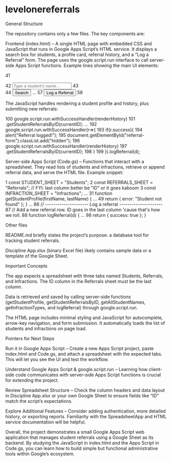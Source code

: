 # levelonereferrals

General Structure

The repository contains only a few files. The key components are:

Frontend (index.html) – A single HTML page with embedded CSS and JavaScript that runs in Google Apps Script’s HTML service. It displays a search box for students, a profile card, referral history, and a “Log a Referral” form. The page uses the google.script.run interface to call server-side Apps Script functions. Example lines showing the main UI elements:


41  <div class="search-row">
42    <input id="studentSearch" placeholder="Type a student's name…" autocomplete="off">
43    <div id="autocomplete-list" class="autocomplete-list hidden"></div>
44    <button id="searchStudentBtn">Search</button>
...
57  <button id="show-form-btn" class="toggle-btn hidden">Log a Referral</button>
58  <form id="referral-form" class="hidden">

The JavaScript handles rendering a student profile and history, plus submitting new referrals:

100      google.script.run.withSuccessHandler(renderHistory)
101                       .getStudentReferralsByID(currentID);
...
192      google.script.run.withSuccessHandler(r=>{
193        if(r.success){
194          alert("Referral logged!");
195          document.getElementById("referral-form").classList.add("hidden");
196          google.script.run.withSuccessHandler(renderHistory)
197                           .getStudentReferralsByID(currentID);
198        }
199      }).logReferral(d);

Server-side Apps Script (Code.gs) – Functions that interact with a spreadsheet. They read lists of students and infractions, retrieve or append referral data, and serve the HTML file. Example snippet:

1  const STUDENT_SHEET    = "Students";
2  const REFERRALS_SHEET  = "Referrals";   // FYI: last column better be "ID" or it goes kaboom
3  const INFRACTION_SHEET = "Infractions";
...
31  function getStudentProfile(firstName, lastName) {
...
49    return { error: "Student not found" };
}
...
86  // --------------------- Log a referral ---------------------
87  // Add a new referral row. ID goes in the last column 'cause that's how we roll.
88  function logReferral(d) {
...
98    return { success: true };
}

Other files

README.md briefly states the project’s purpose: a database tool for tracking student referrals.

Discipline App.xlsx (binary Excel file) likely contains sample data or a template of the Google Sheet.

Important Concepts

The app expects a spreadsheet with three tabs named Students, Referrals, and Infractions. The ID column in the Referrals sheet must be the last column.

Data is retrieved and saved by calling server-side functions (getStudentProfile, getStudentReferralsByID, getAllStudentNames, getInfractionTypes, and logReferral) through google.script.run.

The HTML page includes minimal styling and JavaScript for autocomplete, arrow-key navigation, and form submission. It automatically loads the list of students and infractions on page load.

Pointers for Next Steps

Run it in Google Apps Script – Create a new Apps Script project, paste index.html and Code.gs, and attach a spreadsheet with the expected tabs. This will let you see the UI and test the workflow.

Understand Google Apps Script & google.script.run – Learning how client-side code communicates with server-side Apps Script functions is crucial for extending the project.

Review Spreadsheet Structure – Check the column headers and data layout in Discipline App.xlsx or your own Google Sheet to ensure fields like “ID” match the script’s expectations.

Explore Additional Features – Consider adding authentication, more detailed history, or exporting reports. Familiarity with the SpreadsheetApp and HTML service documentation will be helpful.

Overall, the project demonstrates a small Google Apps Script web application that manages student referrals using a Google Sheet as its backend. By studying the JavaScript in index.html and the Apps Script in Code.gs, you can learn how to build simple but functional administrative tools within Google’s ecosystem.
